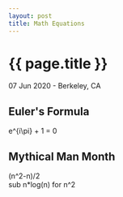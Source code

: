 ```yaml
---
layout: post
title: Math Equations
---
```


{{ page.title }}
================

<p class="meta">07 Jun 2020 - Berkeley, CA</p>

## Euler's Formula
e^{i\pi} + 1 = 0

## Mythical Man Month
(n^2-n)/2  
sub n*log(n) for n^2